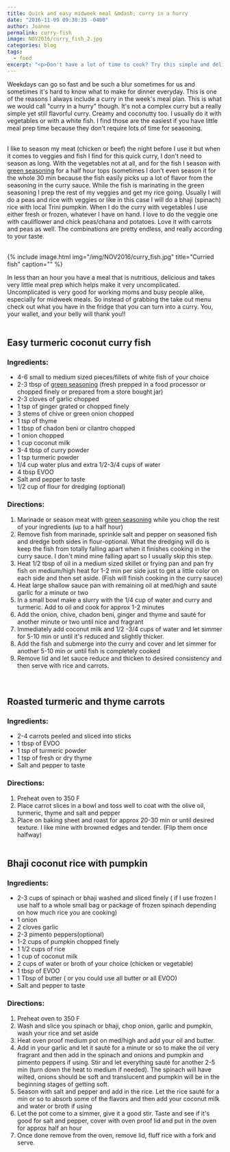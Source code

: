 ```yaml
---
title: Quick and easy midweek meal &mdash; curry in a hurry
date: "2016-11-09 09:30:35 -0400"
author: Joanne
permalink: curry-fish
image: NOV2016/curry_fish_2.jpg
categories: blog
tags:
  - food
excerpt: "<p>Don't have a lot of time to cook? Try this simple and delicious solution</p>"
---
```


Weekdays can go so fast and be such a blur sometimes for us and sometimes it's hard to know what to make for dinner everyday.  This is one of the reasons I always include a curry in the week's meal plan. This is what we would call "curry in a hurry" though.  It's not a complex curry but a really simple yet still flavorful curry. Creamy and coconutty too. I usually do it with vegetables or with a white fish.  I find those are the easiest if you have little meal prep time because they don't require lots of time for seasoning.  
<br>

I like to season my meat (chicken or beef) the night before I use it but when it comes to veggies and fish I find for this quick curry, I don't need to season as long.  With the vegetables not at all, and for the fish I season with [green seasoning](http://oliveandmango.com/green-seasoning) for a half hour tops (sometimes I don't even season it for the whole 30 min because the fish easily picks up a lot of flavor from the seasoning in the curry sauce.  While the fish is marinating in the green seasoning I prep the rest of my veggies and get my rice going. Usually I will do a peas and rice with veggies or like in this case I will do a bhaji (spinach) rice with local Trini pumpkin.  When I do the curry with vegetables I use either fresh or frozen, whatever I have on hand.  I love to do the veggie one with cauliflower and chick peas/chana and potatoes.  Love it with carrots and peas as well.  The combinations are pretty endless, and really according to your taste.  
<br>

{% include image.html
            img="/img/NOV2016/curry_fish.jpg"
            title="Curried fish"
            caption="" %}

In less than an hour you have a meal that is nutritious, delicious and takes very little meal prep which helps make it very uncomplicated.  Uncomplicated is very good for working moms and busy people alike, especially for midweek meals. So instead of grabbing the take out menu check out what you have in the fridge that you can turn into a curry. You, your wallet, and your belly will thank you!!
<br><br>


## Easy turmeric coconut curry fish

### Ingredients:

* 4-6 small to medium sized pieces/fillets of white fish of your choice
* 2-3 tbsp of <span class="highlight">[green seasoning](http://oliveandmango.com/green-seasoning)</span> (fresh prepped in a food processor or chopped finely or prepared from a store bought jar)
* 2-3 cloves of garlic chopped
* 1 tsp of ginger grated or chopped finely
* 3 stems of chive or green onion chopped
* 1 tsp of thyme
* 1 tbsp of chadon beni or cilantro chopped
* 1 onion chopped
* 1 cup coconut milk
* 3-4 tbsp of curry powder
* 1 tsp turmeric powder
* 1/4 cup water plus and extra 1/2-3/4 cups of water
* 4 tbsp EVOO
* Salt and pepper to taste
* 1/2 cup of flour for dredging (optional)

### Directions:

1. Marinade or season meat with <span class="highlight">[green seasoning](http://oliveandmango.com/green-seasoning)</span> while you chop the rest of your ingredients (up to a half hour)
2. Remove fish from marinade, sprinkle salt and pepper on seasoned fish and dredge both sides in flour-optional. What the dredging will do is keep the fish from totally falling apart when it finishes cooking in the curry sauce. I don't mind mine falling apart so I usually skip this step.  
3. Heat 1/2 tbsp of oil in a medium sized skillet or frying pan and pan fry fish on medium/high heat for 1-2 min per side just to get a little color on each side and then set aside.  (Fish will finish cooking in the curry sauce)
4. Heat large shallow sauce pan with remaining oil at med/high and sauté garlic for a minute or two
5. In a small bowl make a slurry with the 1/4 cup of water and curry and turmeric. Add to oil and cook for approx 1-2 minutes
6. Add the onion, chive, chadon beni, ginger and thyme and sauté for another minute or two until nice and fragrant
7. Immediately add coconut milk and 1/2 -3/4 cups of water and let simmer for 5-10 min or until it's reduced and slightly thicker.
8. Add the fish and submerge into the curry and cover and let simmer for another 5-10 min or until fish is completely cooked
9. Remove lid and let sauce reduce and thicken to desired consistency and then serve with rice and carrots.  
<br><br>


## Roasted turmeric and thyme carrots

### Ingredients:
* 2-4 carrots peeled and sliced into sticks
* 1 tbsp of EVOO
* 1 tsp of turmeric powder
* 1 tsp of fresh or dry thyme
* Salt and pepper to taste

### Directions:
1. Preheat oven to 350 F
2. Place carrot slices in a bowl and toss well to coat with the olive oil, turmeric, thyme and salt and pepper
3. Place on baking sheet and roast for approx 20-30 min or until desired texture.  I like mine with browned edges and tender.  (Flip them once halfway)
<br><br>



## Bhaji coconut rice with pumpkin

### Ingredients:

* 2-3 cups of spinach or bhaji washed and sliced finely ( if I use frozen I use half to a whole small bag or package of frozen spinach depending on how much rice you are cooking)
* 1 onion
* 2 cloves garlic
* 2-3 pimento peppers(optional)
* 1-2 cups of pumpkin chopped finely
* 1 1/2 cups of rice
* 1 cup of coconut milk
* 2 cups of water or broth of your choice (chicken or vegetable)
* 1 tbsp of EVOO
* 1 Tbsp of butter ( or you could use all butter or all EVOO)
* Salt and pepper to taste

### Directions:

1. Preheat oven to 350 F
2. Wash and slice you spinach or bhaji, chop onion, garlic and pumpkin, wash your rice and set aside
3. Heat oven proof medium pot on med/high and add your oil and butter.
4. Add in your garlic and let it sauté for a minute or so to make the oil very fragrant and then add in the spinach and onions and pumpkin and pimento peppers if using.  Stir and let everything sauté for another 2-5 min (turn down the heat to medium if needed).  The spinach will have wilted, onions should be soft and translucent and pumpkin will be in the beginning stages of getting soft.
5. Season with salt and pepper and add in the rice.  Let the rice sauté for a min or so to absorb some of the flavors and then add your coconut milk and water or broth if using
6. Let the pot come to a simmer, give it a good stir.  Taste and see if it's good for salt and pepper, cover with oven proof lid and put in the oven for approx half an hour
7. Once done remove from the oven, remove lid, fluff rice with a fork and serve.
